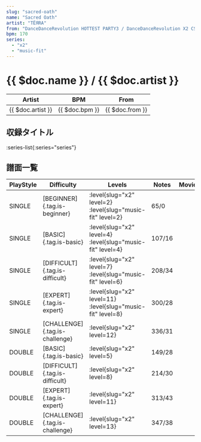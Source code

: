 ```yaml
---
slug: "sacred-oath"
name: "Sacred Oath"
artist: "TЁЯRA"
from: "DanceDanceRevolution HOTTEST PARTY3 / DanceDanceRevolution X2 CS"
bpm: 170
series:
  - "x2"
  - "music-fit"
---
```


# {{ $doc.name }} / {{ $doc.artist }}

|Artist|BPM|From|
|------|---|----|
|{{ $doc.artist }}|{{ $doc.bpm }}|{{ $doc.from }}|

## 収録タイトル

:series-list{:series="series"}

## 譜面一覧

|PlayStyle|Difficulty|Levels|Notes|Movie|
|---------|----------|------|-----|-----|
|SINGLE|[BEGINNER]{.tag.is-beginner}|<div class="field is-grouped is-grouped-multiline"> :level{slug="x2" level=2} :level{slug="music-fit" level=2}</div>|65/0||
|SINGLE|[BASIC]{.tag.is-basic}|<div class="field is-grouped is-grouped-multiline"> :level{slug="x2" level=4} :level{slug="music-fit" level=4}</div>|107/16||
|SINGLE|[DIFFICULT]{.tag.is-difficult}|<div class="field is-grouped is-grouped-multiline"> :level{slug="x2" level=7} :level{slug="music-fit" level=6}</div>|208/34||
|SINGLE|[EXPERT]{.tag.is-expert}|<div class="field is-grouped is-grouped-multiline"> :level{slug="x2" level=11} :level{slug="music-fit" level=8}</div>|300/28||
|SINGLE|[CHALLENGE]{.tag.is-challenge}|<div class="field is-grouped is-grouped-multiline"> :level{slug="x2" level=12}</div>|336/31||
|DOUBLE|[BASIC]{.tag.is-basic}|<div class="field is-grouped is-grouped-multiline"> :level{slug="x2" level=5}</div>|149/28||
|DOUBLE|[DIFFICULT]{.tag.is-difficult}|<div class="field is-grouped is-grouped-multiline"> :level{slug="x2" level=8}</div>|214/30||
|DOUBLE|[EXPERT]{.tag.is-expert}|<div class="field is-grouped is-grouped-multiline"> :level{slug="x2" level=11}</div>|313/43||
|DOUBLE|[CHALLENGE]{.tag.is-challenge}|<div class="field is-grouped is-grouped-multiline"> :level{slug="x2" level=13}</div>|347/38||
